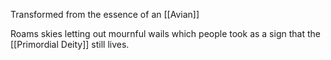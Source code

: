 Transformed from the essence of an [[Avian]]

Roams skies letting out mournful wails which people took as a sign that the [[Primordial Deity]] still lives.